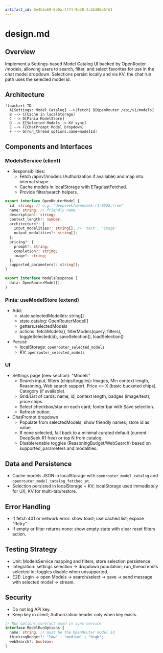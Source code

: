 ```yaml
---
artifact_id: 0e4b5a69-6b0a-4f74-9a38-2c2b386a5f61
---
```


# design.md

## Overview

Implement a Settings-based Model Catalog UI backed by OpenRouter /models, allowing users to search, filter, and select favorites for use in the chat model dropdown. Selections persist locally and via KV; the chat run path uses the selected model id.

## Architecture

```mermaid
flowchart TD
  A[Settings: Model Catalog] -->|fetch| B[OpenRouter /api/v1/models]
  B --> C[Cache in localStorage]
  C --> D[Pinia ModelStore]
  D --> E[Selected Models -> KV sync]
  E --> F[ChatPrompt Model Dropdown]
  F --> G[run_thread options.name=modelId]
```

## Components and Interfaces

### ModelsService (client)

- Responsibilities:
  - Fetch /api/v1/models (Authorization if available) and map into internal shape.
  - Cache models in localStorage with ETag/lastFetched.
  - Provide filter/search helpers.

```ts
export interface OpenRouterModel {
  id: string; // e.g. "deepseek/deepseek-r1-0528:free"
  name: string; // friendly name
  description?: string;
  context_length?: number;
  architecture?: {
    input_modalities?: string[]; // 'text', 'image'
    output_modalities?: string[];
  };
  pricing?: {
    prompt?: string;
    completion?: string;
    image?: string;
  };
  supported_parameters?: string[];
}

export interface ModelsResponse {
  data: OpenRouterModel[];
}
```

### Pinia: useModelStore (extend)

- Add:
  - state.selectedModelIds: string[]
  - state.catalog: OpenRouterModel[]
  - getters.selectedModels
  - actions: fetchModels(), filterModels(query, filters), toggleSelected(id), saveSelection(), loadSelection()
- Persist:
  - localStorage: `openrouter_selected_models`
  - KV: `openrouter_selected_models`

### UI

- Settings page (new section): "Models"
  - Search input, filters (chips/toggles): Images, Min context length, Reasoning, Web search support, Price <= X (basic bucketed chips), Category (if available).
  - Grid/List of cards: name, id, context length, badges (image/text), price chips.
  - Select checkbox/star on each card; footer bar with Save selection.
  - Refresh button.
- ChatPrompt dropdown
  - Populate from selectedModels; show friendly names; store id as value.
  - If none selected, fall back to a minimal curated default (current DeepSeek R1 free) or top N from catalog.
  - Disable/enable toggles (ReasoningBudget/WebSearch) based on supported_parameters and modalities.

## Data and Persistence

- Cache models JSON in localStorage with `openrouter_model_catalog` and `openrouter_model_catalog_fetched_at`.
- Selection persisted in localStorage + KV; localStorage used immediately for UX; KV for multi-tab/restore.

## Error Handling

- If fetch 401 or network error: show toast; use cached list; expose "Retry".
- If empty or filter returns none: show empty state with clear reset filters action.

## Testing Strategy

- Unit: ModelsService mapping and filters; store selection persistence.
- Integration: settings selection -> dropdown population; run_thread emits selected id; toggles disable when unsupported.
- E2E: Login → open Models → search/select → save → send message with selected model → stream.

## Security

- Do not log API key.
- Keep key in client; Authorization header only when key exists.

```ts
// Run options contract used in sync-service
interface ModelRunOptions {
  name: string; // must be the OpenRouter model id
  thinkingBudget?: "low" | "medium" | "high";
  webSearch?: boolean;
}
```
